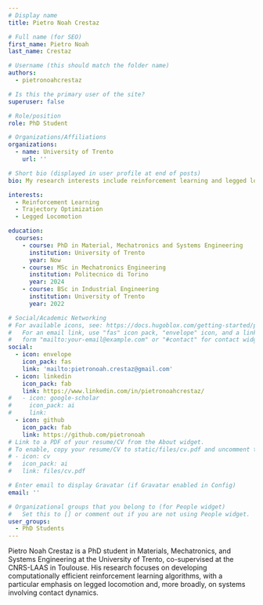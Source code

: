 ```yaml
---
# Display name
title: Pietro Noah Crestaz

# Full name (for SEO)
first_name: Pietro Noah 
last_name: Crestaz

# Username (this should match the folder name)
authors:
  - pietronoahcrestaz

# Is this the primary user of the site?
superuser: false

# Role/position
role: PhD Student 

# Organizations/Affiliations
organizations:
  - name: University of Trento
    url: ''

# Short bio (displayed in user profile at end of posts)
bio: My research interests include reinforcement learning and legged locotion.

interests:
  - Reinforcement Learning
  - Trajectory Optimization
  - Legged Locomotion

education:
  courses:
    - course: PhD in Material, Mechatronics and Systems Engineering
      institution: University of Trento
      year: Now
    - course: MSc in Mechatronics Engineering
      institution: Politecnico di Torino
      year: 2024
    - course: BSc in Industrial Engineering
      institution: University of Trento
      year: 2022

# Social/Academic Networking
# For available icons, see: https://docs.hugoblox.com/getting-started/page-builder/#icons
#   For an email link, use "fas" icon pack, "envelope" icon, and a link in the
#   form "mailto:your-email@example.com" or "#contact" for contact widget.
social:
  - icon: envelope
    icon_pack: fas
    link: 'mailto:pietronoah.crestaz@gmail.com'
  - icon: linkedin
    icon_pack: fab
    link: https://www.linkedin.com/in/pietronoahcrestaz/
#   - icon: google-scholar
#     icon_pack: ai
#     link: 
  - icon: github
    icon_pack: fab
    link: https://github.com/pietronoah
# Link to a PDF of your resume/CV from the About widget.
# To enable, copy your resume/CV to static/files/cv.pdf and uncomment the lines below.
# - icon: cv
#   icon_pack: ai
#   link: files/cv.pdf

# Enter email to display Gravatar (if Gravatar enabled in Config)
email: ''

# Organizational groups that you belong to (for People widget)
#   Set this to [] or comment out if you are not using People widget.
user_groups:
  - PhD Students
---
```


Pietro Noah Crestaz is a PhD student in Materials, Mechatronics, and Systems Engineering at the University of Trento, co-supervised at the CNRS-LAAS in Toulouse. His research focuses on developing computationally efficient reinforcement learning algorithms, with a particular emphasis on legged locomotion and, more broadly, on systems involving contact dynamics.